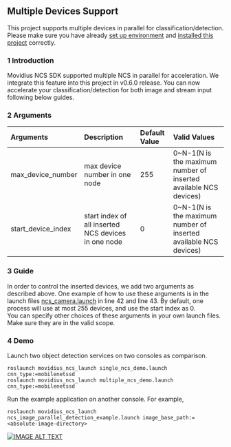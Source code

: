 ## Multiple Devices Support
This project supports multiple devices in parallel for classification/detection. Please make sure you have already [set up environment](https://github.com/intel/ros_intel_movidius_ncs/tree/master#3-environment-setup) and [installed this project](https://github.com/intel/ros_intel_movidius_ncs/tree/master#4-building-and-installation) correctly.
### 1 Introduction
Movidius NCS SDK supported multiple NCS in parallel for acceleration. We integrate this feature into this project in v0.6.0 release. You can now accelerate your classification/detection for both image and stream input following below guides.
### 2 Arguments
|Arguments|Description|Default Value|Valid Values|
|:-|:-|:-|:-|
|max_device_number|max device number in one node|255|0~N-1(N is the maximum number of inserted available NCS devices)|
|start_device_index|start index of all inserted NCS devices in one node|0|0~N-1(N is the maximum number of inserted available NCS devices)|
### 3 Guide
In order to control the inserted devices, we add two arguments as described above. One example of how to use these arguments is in the launch files [ncs_camera.launch](https://github.com/intel/ros_intel_movidius_ncs/blob/devel/movidius_ncs_launch/launch/ncs_camera.launch) in line 42 and line 43. By default, one process will use at most 255 devices, and use the start index as 0.<br>
You can specify other choices of these arguments in your own launch files. Make sure they are in the valid scope.
### 4 Demo
Launch two object detection services on two consoles as comparison.
```Shell
roslaunch movidius_ncs_launch single_ncs_demo.launch cnn_type:=mobilenetssd
roslaunch movidius_ncs_launch multiple_ncs_demo.launch cnn_type:=mobilenetssd
```
Run the example application on another console. For example,
```Shell
roslaunch movidius_ncs_launch ncs_image_parallel_detection_example.launch image_base_path:=<absolute-image-directory>
``` 

[![IMAGE ALT TEXT](http://img.youtube.com/vi/E21KY5osOqE/0.jpg)](http://www.youtube.com/watch?v=E21KY5osOqE)
